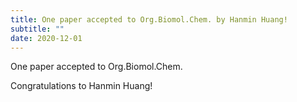 ```yaml
---
title: One paper accepted to Org.Biomol.Chem. by Hanmin Huang!
subtitle: ""
date: 2020-12-01
---
```

One paper accepted to Org.Biomol.Chem.


Congratulations to Hanmin Huang!


<!--more-->
